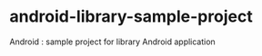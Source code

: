 android-library-sample-project
==============================

Android : sample project for library Android application
